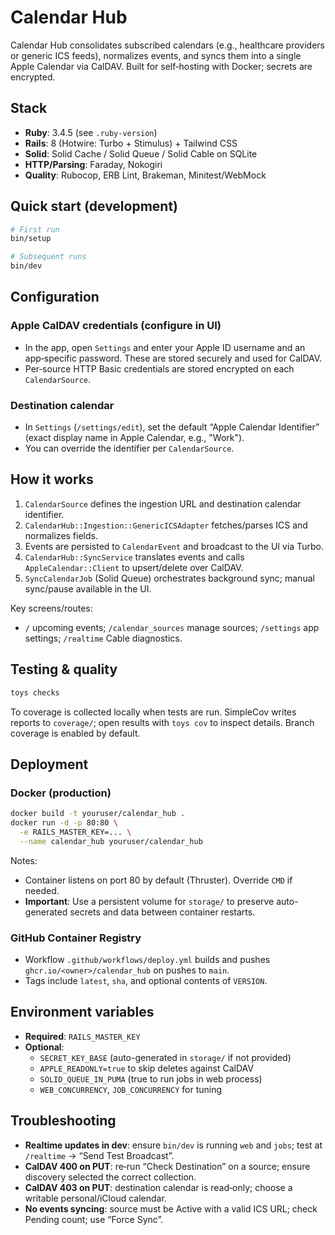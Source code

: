 # Calendar Hub

Calendar Hub consolidates subscribed calendars (e.g., healthcare providers or generic ICS feeds), normalizes events, and syncs them into a single Apple Calendar via CalDAV. Built for self‑hosting with Docker; secrets are encrypted.

## Stack

- **Ruby**: 3.4.5 (see `.ruby-version`)
- **Rails**: 8 (Hotwire: Turbo + Stimulus) + Tailwind CSS
- **Solid**: Solid Cache / Solid Queue / Solid Cable on SQLite
- **HTTP/Parsing**: Faraday, Nokogiri
- **Quality**: Rubocop, ERB Lint, Brakeman, Minitest/WebMock

## Quick start (development)

```bash
# First run
bin/setup

# Subsequent runs
bin/dev
```

## Configuration

### Apple CalDAV credentials (configure in UI)

- In the app, open `Settings` and enter your Apple ID username and an app‑specific password. These are stored securely and used for CalDAV.
- Per‑source HTTP Basic credentials are stored encrypted on each `CalendarSource`.

### Destination calendar

- In `Settings` (`/settings/edit`), set the default “Apple Calendar Identifier” (exact display name in Apple Calendar, e.g., "Work").
- You can override the identifier per `CalendarSource`.

## How it works

1. `CalendarSource` defines the ingestion URL and destination calendar identifier.
2. `CalendarHub::Ingestion::GenericICSAdapter` fetches/parses ICS and normalizes fields.
3. Events are persisted to `CalendarEvent` and broadcast to the UI via Turbo.
4. `CalendarHub::SyncService` translates events and calls `AppleCalendar::Client` to upsert/delete over CalDAV.
5. `SyncCalendarJob` (Solid Queue) orchestrates background sync; manual sync/pause available in the UI.

Key screens/routes:

- `/` upcoming events; `/calendar_sources` manage sources; `/settings` app settings; `/realtime` Cable diagnostics.

## Testing & quality

```bash
toys checks
```

To coverage is collected locally when tests are run. SimpleCov writes reports to `coverage/`; open results with `toys cov` to inspect details. Branch coverage is enabled by default.

## Deployment

### Docker (production)

```bash
docker build -t youruser/calendar_hub .
docker run -d -p 80:80 \
  -e RAILS_MASTER_KEY=... \
  --name calendar_hub youruser/calendar_hub
```

Notes:

- Container listens on port 80 by default (Thruster). Override `CMD` if needed.
- **Important**: Use a persistent volume for `storage/` to preserve auto-generated secrets and data between container restarts.

### GitHub Container Registry

- Workflow `.github/workflows/deploy.yml` builds and pushes `ghcr.io/<owner>/calendar_hub` on pushes to `main`.
- Tags include `latest`, `sha`, and optional contents of `VERSION`.

## Environment variables

- **Required**: `RAILS_MASTER_KEY`
- **Optional**:
  - `SECRET_KEY_BASE` (auto-generated in `storage/` if not provided)
  - `APPLE_READONLY=true` to skip deletes against CalDAV
  - `SOLID_QUEUE_IN_PUMA` (true to run jobs in web process)
  - `WEB_CONCURRENCY`, `JOB_CONCURRENCY` for tuning

## Troubleshooting

- **Realtime updates in dev**: ensure `bin/dev` is running `web` and `jobs`; test at `/realtime` → “Send Test Broadcast”.
- **CalDAV 400 on PUT**: re‑run “Check Destination” on a source; ensure discovery selected the correct collection.
- **CalDAV 403 on PUT**: destination calendar is read‑only; choose a writable personal/iCloud calendar.
- **No events syncing**: source must be Active with a valid ICS URL; check Pending count; use “Force Sync”.
